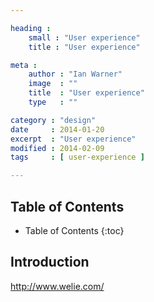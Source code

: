 ```yaml
---

heading :
    small : "User experience"
    title : "User experience"

meta :
    author : "Ian Warner"
    image  : ""
    title  : "User experience"
    type   : ""

category : "design"
date     : 2014-01-20
excerpt  : "User experience"
modified : 2014-02-09
tags     : [ user-experience ]

---
```


## Table of Contents
* Table of Contents
{:toc}

## Introduction

http://www.welie.com/